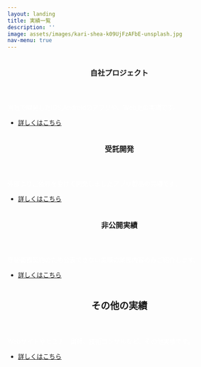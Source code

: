 ```yaml
---
layout: landing
title: 実績一覧
description: ''
image: assets/images/kari-shea-k09UjFzAFbE-unsplash.jpg
nav-menu: true
---
```


<!-- Main -->
<div id="main">

<!--  -->
<section id="two" class="spotlights">
    <section>
        <a href="generic.html" class="image">
            <img src="{% link assets/images/jisha.jpg %}" alt="" data-position="center center" />
        </a>
        <div class="content">
            <div class="inner">
                <header class="major">
                    <h3>自社プロジェクト</h3>
                </header>
                <p style="color:#fff;">当社で開発したiOS,Androidのアプリや、Web上の実績です。</p>
                <ul class="actions">
                    <li><a href="/desc/performance_us.html" class="button">詳しくはこちら</a></li>
                </ul>
            </div>
        </div>
    </section>
    <section>
        <a href="/desc/performance_appli.html" class="image">
            <img src="{% link assets/images/app.jpg %}" alt="" data-position="top center" />
        </a>
        <div class="content">
            <div class="inner">
                <header class="major">
                    <h3>受託開発</h3>
                </header>
                <p style="color:#fff;">外部よりご依頼を受けて開発しましたアプリ製品の実績です。</p>
                <ul class="actions">
                    <li><a href="/desc/performance_appli.html" class="button">詳しくはこちら</a></li>
                </ul>
            </div>
        </div>
    </section>
    <section>
        <a href="/desc/performance_work.html" class="image">
            <img src="{% link assets/images/hikoukai.jpg %}" alt="" data-position="25% 25%" />
        </a>
        <div class="content">
            <div class="inner">
                <header class="major">
                    <h3>非公開実績</h3>
                </header>
                <p style="color:#fff;">守秘義務契約のため公表できない実績の業務内容のみご紹介します。</p>
                <ul class="actions">
                    <li><a href="/desc/performance_work.html" class="button">詳しくはこちら</a></li>
                </ul>
            </div>
        </div>
    </section>
    <section>
    <a href="/desc/performance_other.html" class="image">
        <img src="{% link assets/images/project.jpg %}" alt="" data-position="top center" />
    </a>
    <div class="content">
        <div class="inner">
            <header class="major">
                <h2>その他の実績</h2>
            </header>
            <p style="color:#fff;">Webサイトやセミナー講師、技術コンサルなど、その他実績です。</p>
            <ul class="actions">
                <li><a href="/desc/performance_other.html" class="button next">詳しくはこちら</a></li>
            </ul>
        </div>
    </div>
    </section>
</section>

</div>
